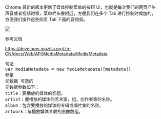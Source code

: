
Chrome 最新的版本更新了媒体控制菜单的按钮 UI，也就是每次我们的网页产生声音或者视频时候，菜单栏头像附近，方便我们在多个 Tab 进行控制时候加的，方便我们操作这些网页 Tab 下面的音视频。


<image src="./a.png">

参考文档

https://developer.mozilla.org/zh-CN/docs/Web/API/MediaMetadata/MediaMetadata


<pre>
句法
var mediaMetadata = new MediaMetadata([metadata])
参量
元数据 可选的
元数据参数如下：
title：要播放的媒体的标题。
artist：要播放的媒体的艺术家，组，创作者等的名称。
album：包含要播放的媒体的专辑或唱片集的名称。
artwork：与播放媒体关联的图像数组。
</pre>
